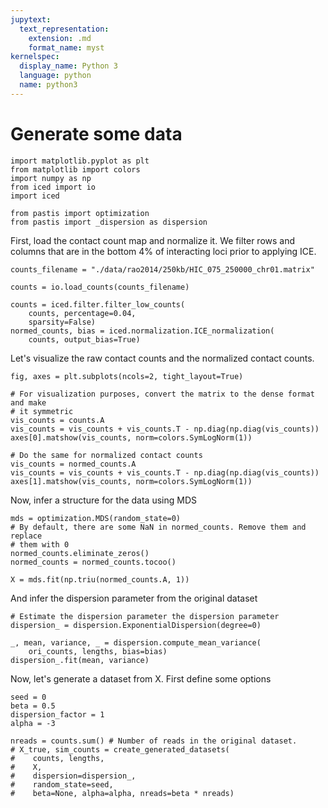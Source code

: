 ```yaml
---
jupytext:
  text_representation:
    extension: .md
    format_name: myst
kernelspec:
  display_name: Python 3
  language: python
  name: python3
---
```



# Generate some data


```{code-cell} python3
import matplotlib.pyplot as plt
from matplotlib import colors
import numpy as np
from iced import io
import iced

from pastis import optimization
from pastis import _dispersion as dispersion

```

First, load the contact count map and normalize it. We filter rows and columns
that are in the bottom 4% of interacting loci prior to applying ICE.

```{code-cell} python3
counts_filename = "./data/rao2014/250kb/HIC_075_250000_chr01.matrix"

counts = io.load_counts(counts_filename)

counts = iced.filter.filter_low_counts(
    counts, percentage=0.04,
    sparsity=False)
normed_counts, bias = iced.normalization.ICE_normalization(
    counts, output_bias=True)
```

Let's visualize the raw contact counts and the normalized contact counts.

```{code-cell} python3
fig, axes = plt.subplots(ncols=2, tight_layout=True)

# For visualization purposes, convert the matrix to the dense format and make
# it symmetric
vis_counts = counts.A
vis_counts = vis_counts + vis_counts.T - np.diag(np.diag(vis_counts))
axes[0].matshow(vis_counts, norm=colors.SymLogNorm(1))

# Do the same for normalized contact counts
vis_counts = normed_counts.A
vis_counts = vis_counts + vis_counts.T - np.diag(np.diag(vis_counts))
axes[1].matshow(vis_counts, norm=colors.SymLogNorm(1))
```

Now, infer a structure for the data using MDS

```{code-cell} python3
mds = optimization.MDS(random_state=0)
# By default, there are some NaN in normed_counts. Remove them and replace
# them with 0
normed_counts.eliminate_zeros()
normed_counts = normed_counts.tocoo()

X = mds.fit(np.triu(normed_counts.A, 1))
```

And infer the dispersion parameter from the original dataset
```{code-cell} python3
# Estimate the dispersion parameter the dispersion parameter
dispersion_ = dispersion.ExponentialDispersion(degree=0)

_, mean, variance, _ = dispersion.compute_mean_variance(
    ori_counts, lengths, bias=bias)
dispersion_.fit(mean, variance)
```


Now, let's generate a dataset from X. First define some options

```{code-cell} python3
seed = 0
beta = 0.5
dispersion_factor = 1
alpha = -3
```


```{code-cell} python3
nreads = counts.sum() # Number of reads in the original dataset.
# X_true, sim_counts = create_generated_datasets(
#    counts, lengths,
#    X,
#    dispersion=dispersion_,
#    random_state=seed,
#    beta=None, alpha=alpha, nreads=beta * nreads)

```
